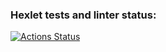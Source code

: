 ### Hexlet tests and linter status:
[![Actions Status](https://github.com/Maiiiiiiiiia/frontend-project-11/actions/workflows/hexlet-check.yml/badge.svg)](https://github.com/Maiiiiiiiiia/frontend-project-11/actions)